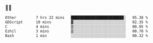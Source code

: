 ### 👨‍💻

<!--START_SECTION:waka-->

```txt
Other         7 hrs 22 mins   ████████████████████████░   95.38 %
GDScript      10 mins         ▓░░░░░░░░░░░░░░░░░░░░░░░░   02.35 %
C             4 mins          ▒░░░░░░░░░░░░░░░░░░░░░░░░   00.95 %
Ezhil         3 mins          ▒░░░░░░░░░░░░░░░░░░░░░░░░   00.70 %
Bash          1 min           ░░░░░░░░░░░░░░░░░░░░░░░░░   00.32 %
```

<!--END_SECTION:waka-->
